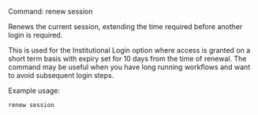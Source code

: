 Command: renew session

Renews the current session, extending the time required before another login is required.

This is used for the Institutional Login option where access is granted on a short term basis with expiry set for 10 days from the time of renewal.
The command may be useful when you have long running workflows and want to avoid subsequent login steps.

Example usage:

    renew session


